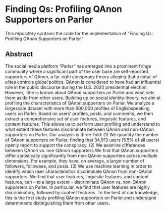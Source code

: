 # Finding Qs: Profiling QAnon Supporters on Parler

This repository contains the code for the implementation of “Finding Qs: Profiling QAnon Supporters on Parler.”

## Abstract

The social media platform “Parler” has emerged into a prominent fringe community where a significant part of the user base are self-reported supporters of QAnon, a far-right conspiracy theory alleging that a cabal of elites controls global politics. QAnon is considered to have had an influential role in the public discourse during the U.S. 2020 presidential election. However, little is known about QAnon supporters on Parler and what sets them aside from other users. Building up on social identity theory, we aim at profiling the characteristics of QAnon supporters on Parler. We analyze a largescale dataset with more than 600,000 profiles of Englishspeaking users on Parler. Based on users’ profiles, posts, and comments, we then extract a comprehensive set of user features, linguistic features, and content features. This allows us to perform user profiling and understand to what extent these features discriminate between QAnon and non-QAnon supporters on Parler. Our analysis is three-fold: (1) We quantify the number of QAnon supporters on Parler, finding that 34,913 users (5.5% of all users) openly report to support the conspiracy. (2) We examine differences between QAnon vs. non-QAnon supporters.We find that QAnon supporters differ statistically significantly from non-QAnon supporters across multiple dimensions. For example, they have, on average, a larger number of followers, followees, and posts. (3) We use machine learning in order to identify which user characteristics discriminate QAnon from non-QAnon supporters. We find that user features, linguistic features, and content features, can – to a large extent – discriminate QAnon vs. non-QAnon supporters on Parler. In particular, we find that user features are highly discriminatory, followed by content features. To the best of our knowledge, this is the first study profiling QAnon supporters on Parler and understand determinants distinguishing them from other users.
